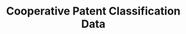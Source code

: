---
layout: default
bigquery: https://console.cloud.google.com/bigquery?p=patents-public-data&d=cpc&page=dataset
citation: '“Cooperative Patent Classification” by the EPO and USPTO, for public use. '
contributors: EPO, USPTO
cost: None
description: Cooperative Patent Classification Data contains the scheme and definitions
  of the Cooperative Patent Classification system for classifying patent documents.
  The CPC is the result of a partnership between the EPO and the USPTO in their joint
  effort to develop a common, internationally compatible classification system for
  technical documents, in particular patent publications, which will be used by both
  offices in the patent granting process
documentation: https://www.cooperativepatentclassification.org/cpcSchemeAndDefinitions
last_edit: 04/07/2022, 19:25:26
location: https://www.cooperativepatentclassification.org/index
maintained_by: USPTO, EPO
schema_fields:
- limiting_references
- date_revised
- informativeReferences
- title_full
- symbol
- additional_only
- synonyms
- dateRevised
- titlePart
- residual_references
- children
- ipcConcordant
- limitingReferences
- breakdown_code
- child_groups
- sizeCache
- breakdownCode
- residualReferences
- application_references
- glossary
- titleFull
- definition
- parents
- childGroups
- status
- level
- title_part
- informative_references
- notAllocatable
- applicationReferences
- not_allocatable
- ipc_concordant
shortname: cooperative_patent_classification
tags:
- patents
- science
title: Cooperative Patent Classification Data
uuid: 984374a7-16e9-4b35-9445-458daceb01bf
---